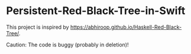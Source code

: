 # Persistent-Red-Black-Tree-in-Swift

This project is inspired by https://abhiroop.github.io/Haskell-Red-Black-Tree/.

Caution: The code is buggy (probably in deletion)!
